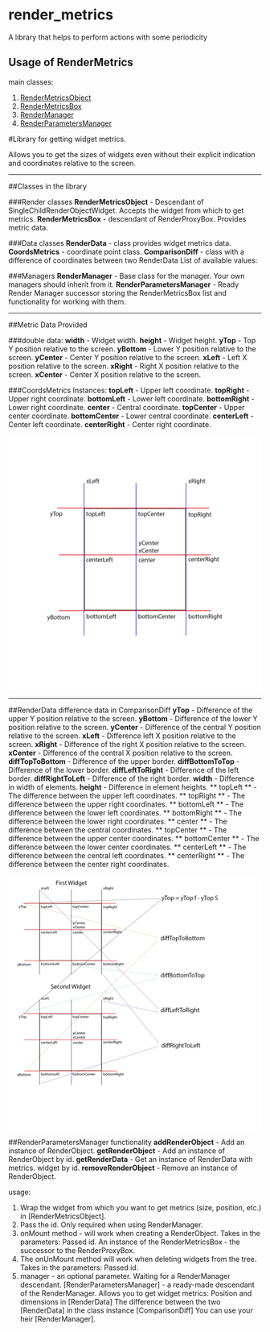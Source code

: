 # render_metrics

A library that helps to perform actions with some periodicity

## Usage of RenderMetrics

main classes:

1. [RenderMetricsObject](/lib/src/render/render_metrics.dart)
2. [RenderMetricsBox](/lib/src/render/render_metrics.dart)
3. [RenderManager](/lib/src/manager/render_manager.dart)
4. [RenderParametersManager](/lib/src/manager/render_parameters_manager.dart)

#Library for getting widget metrics.

Allows you to get the sizes of widgets even without their explicit indication and coordinates relative to the screen.
____

##Classes in the library

###Render classes
**RenderMetricsObject** - Descendant of SingleChildRenderObjectWidget. Accepts the widget from which to get metrics.
**RenderMetricsBox** - descendant of RenderProxyBox. Provides metric data.

###Data classes
**RenderData** - class provides widget metrics data.
**CoordsMetrics** - coordinate point class.
**ComparisonDiff** - class with a difference of coordinates between two RenderData
List of available values:

###Managers
**RenderManager** - Base class for the manager. Your own managers should inherit from it.
**RenderParametersManager** - Ready Render Manager successor storing the RenderMetricsBox list and functionality for working with them.
____

##Metric Data Provided

###double data:
**width** - Widget width.
**height** - Widget height.
**yTop** - Top Y position relative to the screen.
**yBottom** - Lower Y position relative to the screen.
**yCenter** - Center Y position relative to the screen.
**xLeft** - Left X position relative to the screen.
**xRight** - Right X position relative to the screen.
**xCenter** - Center X position relative to the screen.

###CoordsMetrics Instances:
**topLeft** - Upper left coordinate.
**topRight** - Upper right coordinate.
**bottomLeft** - Lower left coordinate.
**bottomRight** - Lower right coordinate.
**center** - Central coordinate.
**topCenter** - Upper center coordinate.
**bottomCenter** - Lower central coordinate.
**centerLeft** - Center left coordinate.
**centerRight** - Center right coordinate.

![](metrics_image.jpg)
____

##RenderData difference data in ComparisonDiff
**yTop** - Difference of the upper Y position relative to the screen.
**yBottom** - Difference of the lower Y position relative to the screen.
**yCenter** - Difference of the central Y position relative to the screen.
**xLeft** - Difference left X position relative to the screen.
**xRight** - Difference of the right X position relative to the screen.
**xCenter** - Difference of the central X position relative to the screen.
**diffTopToBottom** - Difference of the upper border.
**diffBottomToTop** - Difference of the lower border.
**diffLeftToRight** - Difference of the left border.
**diffRightToLeft** - Difference of the right border.
**width** - Difference in width of elements.
**height** - Difference in element heights.
** topLeft ** - The difference between the upper left coordinates.
** topRight ** - The difference between the upper right coordinates.
** bottomLeft ** - The difference between the lower left coordinates.
** bottomRight ** - The difference between the lower right coordinates.
** center ** - The difference between the central coordinates.
** topCenter ** - The difference between the upper center coordinates.
** bottomCenter ** - The difference between the lower center coordinates.
** centerLeft ** - The difference between the central left coordinates.
** centerRight ** - The difference between the center right coordinates.

![](diff_image.jpg)

##RenderParametersManager functionality
**addRenderObject** - Add an instance of RenderObject.
**getRenderObject** - Add an instance of RenderObject by id.
**getRenderData** - Get an instance of RenderData with metrics. widget by id.
**removeRenderObject** - Remove an instance of RenderObject.


usage:

1. Wrap the widget from which you want to get metrics (size, position, etc.) in [RenderMetricsObject].
2. Pass the id. Only required when using RenderManager.
3. onMount method - will work when creating a RenderObject.
Takes in the parameters:
Passed id.
An instance of the RenderMetricsBox - the successor to the RenderProxyBox.
4. The onUnMount method will work when deleting widgets from the tree.
Takes in the parameters:
Passed id.
5. manager - an optional parameter. Waiting for a RenderManager descendant.
[RenderParametersManager] - a ready-made descendant of the RenderManager.
Allows you to get widget metrics:
Position and dimensions in [RenderData]
The difference between the two [RenderData] in the class instance [ComparisonDiff]
You can use your heir [RenderManager].